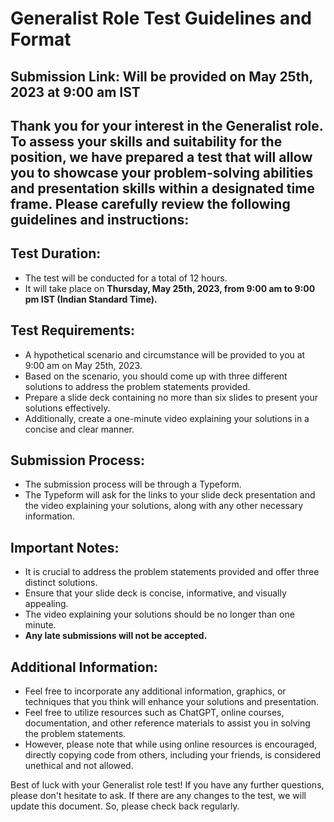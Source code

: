 # Generalist Role Test Guidelines and Format

## **Submission Link:** Will be provided on May 25th, 2023 at 9:00 am IST

## Thank you for your interest in the Generalist role. To assess your skills and suitability for the position, we have prepared a test that will allow you to showcase your problem-solving abilities and presentation skills within a designated time frame. Please carefully review the following guidelines and instructions:

## Test Duration:
- The test will be conducted for a total of 12 hours.
- It will take place on **Thursday, May 25th, 2023, from 9:00 am to 9:00 pm IST (Indian Standard Time).**

## Test Requirements:
- A hypothetical scenario and circumstance will be provided to you at 9:00 am on May 25th, 2023.
- Based on the scenario, you should come up with three different solutions to address the problem statements provided.
- Prepare a slide deck containing no more than six slides to present your solutions effectively.
- Additionally, create a one-minute video explaining your solutions in a concise and clear manner.

## Submission Process:
- The submission process will be through a Typeform.
- The Typeform will ask for the links to your slide deck presentation and the video explaining your solutions, along with any other necessary information.

## Important Notes:
- It is crucial to address the problem statements provided and offer three distinct solutions.
- Ensure that your slide deck is concise, informative, and visually appealing.
- The video explaining your solutions should be no longer than one minute.
- **Any late submissions will not be accepted.**

## Additional Information:
- Feel free to incorporate any additional information, graphics, or techniques that you think will enhance your solutions and presentation.
- Feel free to utilize resources such as ChatGPT, online courses, documentation, and other reference materials to assist you in solving the problem statements.
- However, please note that while using online resources is encouraged, directly copying code from others, including your friends, is considered unethical and not allowed.

Best of luck with your Generalist role test! If you have any further questions, please don't hesitate to ask. If there are any changes to the test, we will update this document. So, please check back regularly.
